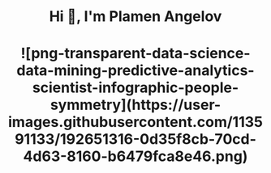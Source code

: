 <h1 align="center">Hi 👋, I'm Plamen Angelov</h1>


<h1 align="center">![png-transparent-data-science-data-mining-predictive-analytics-scientist-infographic-people-symmetry](https://user-images.githubusercontent.com/113591133/192651316-0d35f8cb-70cd-4d63-8160-b6479fca8e46.png)</h1>




